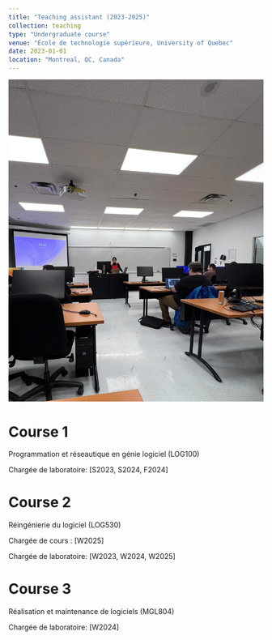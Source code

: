 ```yaml
---
title: "Teaching assistant (2023-2025)"
collection: teaching
type: "Undergraduate course"
venue: "École de technologie supérieure, University of Quebec"
date: 2023-01-01
location: "Montreal, QC, Canada"
---
```


![In the class](images/teaching.png)

Course 1
======
Programmation et réseautique en génie logiciel (LOG100) 

Chargée de laboratoire: [S2023, S2024, F2024]

Course 2
======
Réingénierie du logiciel (LOG530) 

Chargée de cours : [W2025]

Chargée de laboratoire: [W2023, W2024, W2025]

Course 3
======
Réalisation et maintenance de logiciels (MGL804) 

Chargée de laboratoire: [W2024]




